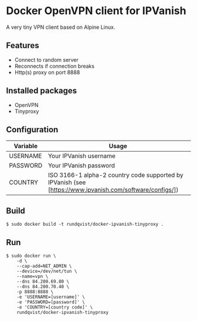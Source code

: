 # Docker OpenVPN client for IPVanish
A very tiny VPN client based on Alpine Linux. 

## Features
* Connect to random server
* Reconnects if connection breaks
* Http(s) proxy on port 8888 

## Installed packages
* OpenVPN
* Tinyproxy

## Configuration
| Variable | Usage |
|----------|-------|
| USERNAME | Your IPVanish username |
| PASSWORD | Your IPVanish password |
| COUNTRY | ISO 3166-1 alpha-2 country code supported by IPVanish (see [https://www.ipvanish.com/software/configs/]) |

## Build
```
$ sudo docker build -t rundqvist/docker-ipvanish-tinyproxy .
```

## Run
```
$ sudo docker run \
    -d \
    --cap-add=NET_ADMIN \
    --device=/dev/net/tun \
    --name=vpn \
    --dns 84.200.69.80 \
    --dns 84.200.70.40 \
    -p 8888:8888 \
    -e 'USERNAME=[username]' \
    -e 'PASSWORD=[password]' \
    -e 'COUNTRY=[country code]' \
    rundqvist/docker-ipvanish-tinyproxy
    
